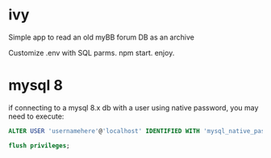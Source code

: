 # ivy
Simple app to read an old myBB forum DB as an archive

Customize .env with SQL parms. npm start. enjoy.

# mysql 8
if connecting to a mysql 8.x db with a user using native password, you may need to execute: 
```sql
ALTER USER 'usernamehere'@'localhost' IDENTIFIED WITH 'mysql_native_password' BY 'passwordhere';

flush privileges;
```